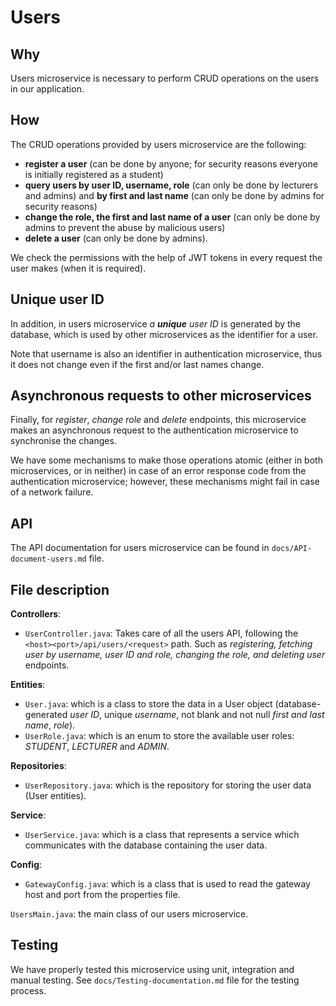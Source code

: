 # Users


## Why

Users microservice is necessary to perform CRUD operations on the users in our application.


## How

The CRUD operations provided by users microservice are the following:
- **register a user** (can be done by anyone; for security reasons everyone is initially registered as a student)
- **query users by user ID, username, role** (can only be done by lecturers and admins) and **by first and last name** (can only be done by admins for security reasons)
- **change the role, the first and last name of a user** (can only be done by admins to prevent the abuse by malicious users)
- **delete a user** (can only be done by admins).

We check the permissions with the help of JWT tokens in every request the user makes (when it is required).


## Unique user ID

In addition, in users microservice _a **unique** user ID_ is generated by the database, which is used by other microservices as the identifier for a user.

Note that username is also an identifier in authentication microservice, thus it does not change even if the first and/or last names change.


## Asynchronous requests to other microservices

Finally, for _register_, _change role_ and _delete_ endpoints, this microservice makes an asynchronous request to the authentication microservice to synchronise the changes.

We have some mechanisms to make those operations atomic (either in both microservices, or in neither) in case of an error response code from the authentication microservice; however, these mechanisms might fail in case of a network failure.


## API

The API documentation for users microservice can be found in `docs/API-document-users.md` file.


## File description

<!Insert here a short description of the purpose of each file in your microservice.>
**Controllers**:
- ```UserController.java```: Takes care of all the users API, following the ```<host><port>/api/users/<request>``` path. Such as _registering, fetching user by username, user ID and role, changing the role, and deleting user_ endpoints.

**Entities**:
- ```User.java```: which is a class to store the data in a User object (database-generated _user ID_, unique _username_, not blank and not null _first and last name_, _role_).
- ```UserRole.java```: which is an enum to store the available user roles: _STUDENT_, _LECTURER_ and _ADMIN_.

**Repositories**:
- ```UserRepository.java```: which is the repository for storing the user data (User entities).

**Service**:
- ```UserService.java```: which is a class that represents a service which communicates with the database containing the user data.

**Config**:
- ```GatewayConfig.java```: which is a class that is used to read the gateway host and port from the properties file.

```UsersMain.java```: the main class of our users microservice.


## Testing

We have properly tested this microservice using unit, integration and manual testing. See `docs/Testing-documentation.md` file for the testing process. 
